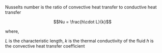 Nusselts number is the ratio of convective heat transfer to conductive heat transfer

$$Nu = \frac{h\cdot L}{k}$$

where,

$L$ is the characteristic length,
$k$ is the thermal conductivity of the fluid
$h$ is the convective heat transfer coefficient